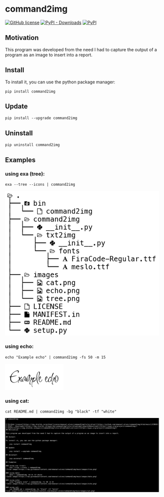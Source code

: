 # command2img


[![GitHub license](https://img.shields.io/github/license/emanuel-alves/command2img?color=blue)](https://github.com/emanuel-alves/command2img/blob/main/LICENSE)
[![PyPI - Downloads](https://img.shields.io/pypi/dm/command2img?color=blue&label=pypi%20download)](https://pypi.org/project/command2img/)
[![PyPI](https://img.shields.io/pypi/v/command2img?color=blue&label=version%20)](https://pypi.org/project/command2img/)
## Motivation

This program was developed from the need I had to capture the output of a program as an image to insert into a report.

## Install

To install it, you can use the python package manager:

    pip install command2img

## Update

    pip install --upgrade command2img

## Uninstall 

    pip uninstall command2img

## Examples

### using exa (tree):
    exa --tree --icons | command2img
![tree image](https://raw.githubusercontent.com/emanuel-alves/command2img/main/images/tree.png)

### using echo:
    echo "Example echo" | command2img -fs 50 -m 15
![echo image](https://raw.githubusercontent.com/emanuel-alves/command2img/main/images/echo.png)

### using cat:
    cat README.md | command2img -bg "black" -tf "white" 
![cat image](https://raw.githubusercontent.com/emanuel-alves/command2img/main/images/cat.png)
